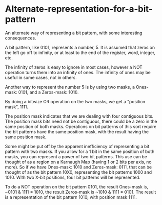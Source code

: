 # Alternate-representation-for-a-bit-pattern
An alternate way of representing a bit pattern, with some interesting consequences.

A bit pattern, like 0101, represents a number, 5.  It is assumed that zeros on the left go off to infinity, or at least to the end of the register, word, integer, etc.

The infinity of zeros is easy to ignore in most cases, however a NOT operation turns them into an infinity of ones.  The infinity of ones may be useful in some cases, not in others.

Another way to represent the number 5 is by using two masks, a Ones-mask: 0101, and a Zeros-mask: 1010.

By doing a bitwize OR operation on the two masks, we get a "position mask", 1111.

The position mask indicates that we are dealing with four contiguous bits.  The position mask bits need not be contiguous, there could be a zero in the same position of both masks. Operations on bit patterns of this sort require the bit patterns have the same position mask, with the result having the same position mask.

Some might be put off by the apparent inefficiency of representing a bit pattern with two masks.  If you allow for a 1 bit in the same position of both masks, you can represent a power of two bit patterns.  This use can be thought of as a region on a Karnaugh Map (having 1 or 2 bits per axis, no more).  So if we have Ones-mask: 1010 and Zeros-mask: 0111, that can be thought of as the bit pattern 10X0, representing the bit patterns 1000 and 1010.  With two X-bit positions, four bit patterns will be represented.

To do a NOT operation on the bit pattern 0101, the result Ones-mask is, ~0101 & 1111 = 1010, the result Zeros-mask is ~1010 & 1111 = 0101.  The result is a representation of the bit pattern 1010, with position mask 1111.
